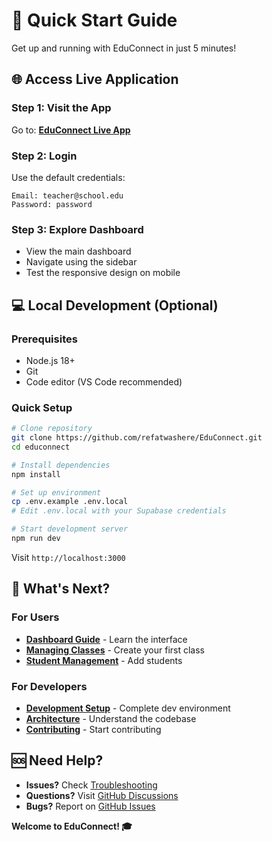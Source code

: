 # 🚀 Quick Start Guide

Get up and running with EduConnect in just 5 minutes!

## 🌐 Access Live Application

### Step 1: Visit the App
Go to: **[EduConnect Live App](https://edu-connect-delta.vercel.app)**

### Step 2: Login
Use the default credentials:
```
Email: teacher@school.edu
Password: password
```

### Step 3: Explore Dashboard
- View the main dashboard
- Navigate using the sidebar
- Test the responsive design on mobile

## 💻 Local Development (Optional)

### Prerequisites
- Node.js 18+
- Git
- Code editor (VS Code recommended)

### Quick Setup
```bash
# Clone repository
git clone https://github.com/refatwashere/EduConnect.git
cd educonnect

# Install dependencies
npm install

# Set up environment
cp .env.example .env.local
# Edit .env.local with your Supabase credentials

# Start development server
npm run dev
```

Visit `http://localhost:3000`

## 🎯 What's Next?

### For Users
- **[Dashboard Guide](../user-guide/Dashboard.md)** - Learn the interface
- **[Managing Classes](../user-guide/Classes.md)** - Create your first class
- **[Student Management](../user-guide/Students.md)** - Add students

### For Developers
- **[Development Setup](../development/Development-Setup.md)** - Complete dev environment
- **[Architecture](../development/Architecture.md)** - Understand the codebase
- **[Contributing](../contributing/Contributing.md)** - Start contributing

## 🆘 Need Help?

- **Issues?** Check [Troubleshooting](../troubleshooting/Common-Issues.md)
- **Questions?** Visit [GitHub Discussions](https://github.com/refatwashere/EduConnect/discussions)
- **Bugs?** Report on [GitHub Issues](https://github.com/refatwashere/EduConnect/issues)

**Welcome to EduConnect! 🎓**